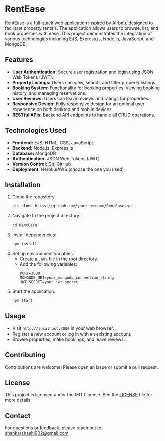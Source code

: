 # RentEase

RentEase is a full-stack web application inspired by Airbnb, designed to facilitate property rentals. The application allows users to browse, list, and book properties with ease. This project demonstrates the integration of various technologies including EJS, Express.js, Node.js, JavaScript, and MongoDB.

## Features

- **User Authentication:** Secure user registration and login using JSON Web Tokens (JWT).
- **Property Listings:** Users can view, search, and filter property listings.
- **Booking System:** Functionality for booking properties, viewing booking history, and managing reservations.
- **User Reviews:** Users can leave reviews and ratings for properties.
- **Responsive Design:** Fully responsive design for an optimal user experience on both desktop and mobile devices.
- **RESTful APIs:** Backend API endpoints to handle all CRUD operations.

## Technologies Used

- **Frontend:** EJS, HTML, CSS, JavaScript
- **Backend:** Node.js, Express.js
- **Database:** MongoDB
- **Authentication:** JSON Web Tokens (JWT)
- **Version Control:** Git, GitHub
- **Deployment:** Heroku/AWS (choose the one you used)

## Installation

1. Clone the repository:
    ```bash
    git clone https://github.com/yourusername/RentEase.git
    ```
2. Navigate to the project directory:
    ```bash
    cd RentEase
    ```
3. Install dependencies:
    ```bash
    npm install
    ```
4. Set up environment variables:
    - Create a `.env` file in the root directory.
    - Add the following variables:
        ```env
        PORT=3000
        MONGODB_URI=your_mongodb_connection_string
        JWT_SECRET=your_jwt_secret
        ```
5. Start the application:
    ```bash
    npm start
    ```

## Usage

- Visit `http://localhost:3000` in your web browser.
- Register a new account or log in with an existing account.
- Browse properties, make bookings, and leave reviews.


## Contributing

Contributions are welcome! Please open an issue or submit a pull request.

## License

This project is licensed under the MIT License. See the [LICENSE](LICENSE) file for more details.

## Contact

For questions or feedback, please reach out to [shankarshashi902@gmail.com](mailto:shankarshashi902@gmail.com).

